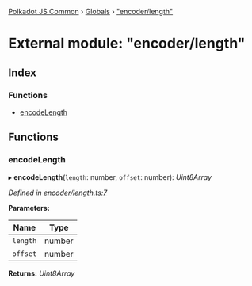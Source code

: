 [Polkadot JS Common](../README.md) › [Globals](../globals.md) › ["encoder/length"](_encoder_length_.md)

# External module: "encoder/length"

## Index

### Functions

* [encodeLength](_encoder_length_.md#encodelength)

## Functions

###  encodeLength

▸ **encodeLength**(`length`: number, `offset`: number): *Uint8Array*

*Defined in [encoder/length.ts:7](https://github.com/polkadot-js/common/blob/408129d5/packages/util-rlp/src/encoder/length.ts#L7)*

**Parameters:**

Name | Type |
------ | ------ |
`length` | number |
`offset` | number |

**Returns:** *Uint8Array*

